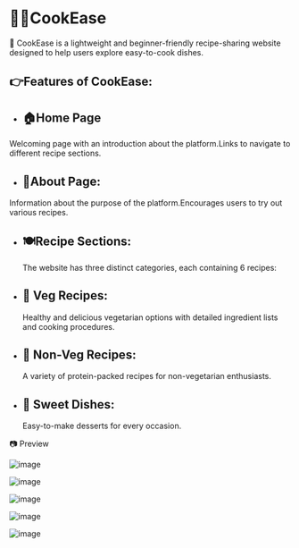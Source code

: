 # 👩‍🍳CookEase

🌟 CookEase is a lightweight and beginner-friendly recipe-sharing website designed to help users explore easy-to-cook dishes.

## 👉Features of CookEase:
-   ## 🏠Home Page
  Welcoming page with an introduction about the platform.Links to navigate to different recipe sections.

-   ## 👤About Page:
   Information about the purpose of the platform.Encourages users to try out various recipes.

-   ## 🍽️Recipe Sections:
     The website has three distinct categories, each containing 6 recipes:
-  ## 🍅 Veg Recipes:
      Healthy and delicious vegetarian options with detailed ingredient lists and cooking procedures.
-  ## 🧆 Non-Veg Recipes:
     A variety of protein-packed recipes for non-vegetarian enthusiasts.
-  ## 🍮 Sweet Dishes:
      Easy-to-make desserts for every occasion.

📷 Preview

  ![image](https://github.com/user-attachments/assets/f89a90e9-4442-4468-94f9-19413241805a)


   ![image](https://github.com/user-attachments/assets/c9ec8b5a-0292-4cc0-be4e-1850e14b1b5a)

   ![image](https://github.com/user-attachments/assets/5b1a3698-4d15-4530-9362-58a0ecbcb3b6)

   ![image](https://github.com/user-attachments/assets/1b170328-0fef-4a4e-be68-2746d34f570f)
 
   ![image](https://github.com/user-attachments/assets/207851bb-5b8e-4100-afc6-d66f7c781e3c)


